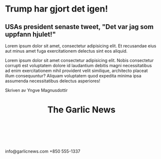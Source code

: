    <!DOCTYPE html>
   <html lang="en">
   <head> 
    <meta charset="UTF-8">
    <meta name="viewport" content="width=device-width, initial-scale=1.0">
    <title> Nyhetsidan </head></title>
    </head>
   <body>
    <h1>Trump har gjort det igen!</head></h1>
    <h2>USAs president senaste tweet, "Det var jag som uppfann hjulet!"</h2>
    <p>
  Lorem ipsum dolor sit amet, consectetur adipisicing elit. 
  Et recusandae eius aut minus amet fuga exercitationem delectus sint eos aliquid.
        
  Lorem ipsum dolor sit amet consectetur adipisicing elit. 
  Nobis consectetur corrupti est voluptatem dolore id laudantium debitis magni 
  necessitatibus ad enim exercitationem nihil provident velit similique, 
  architecto placeat illum consequuntur? Aliquam voluptatem quod expedita 
  minima ipsa assumenda necessitatibus delectus asperiores!
        
  Skriven av Yngve Magnusdottir <head></p>
   </body>
   </html>

<h1><header> The Garlic News </header></h1>
<section>
<article>
<footer>info@garlicnews.com
+850 555-1337</footer>
